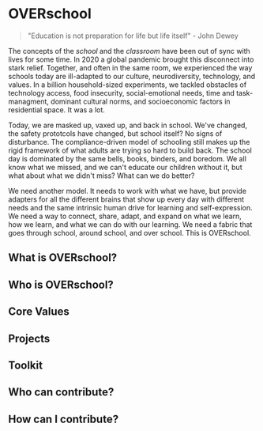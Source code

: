 # OVERschool

> "Education is not preparation for life but life itself" - John Dewey

The concepts of the *school* and the *classroom* have been out of sync with lives for some time. In 2020 a global pandemic brought this disconnect into stark relief. Together, and often in the same room, we experienced the way schools today are ill-adapted to our culture, neurodiversity, technology, and values. In a billion household-sized experiments, we tackled obstacles of technology access, food insecurity, social-emotional needs, time and task-managment, dominant cultural norms, and socioeconomic factors in residential space. It was a lot.

Today, we are masked up, vaxed up, and back in school. We've changed, the safety prototcols have changed, but school itself? No signs of disturbance. The compliance-driven model of schooling still makes up the rigid framework of what adults are trying so hard to build back. The school day is dominated by the same bells, books, binders, and boredom. We all know what we missed, and we can't educate our children without it, but what about what we didn't miss? What can we do better?

We need another model. It needs to work with what we have, but provide adapters for all the different brains that show up every day with different needs and the same intrinsic human drive for learning and self-expression. We need a way to connect, share, adapt, and expand on what we learn, how we learn, and what we can do with our learning. We need a fabric that goes through school, around school, and over school. This is OVERschool.

## What is OVERschool?

## Who is OVERschool?

## Core Values

## Projects

## Toolkit

## Who can contribute?

## How can I contribute?
